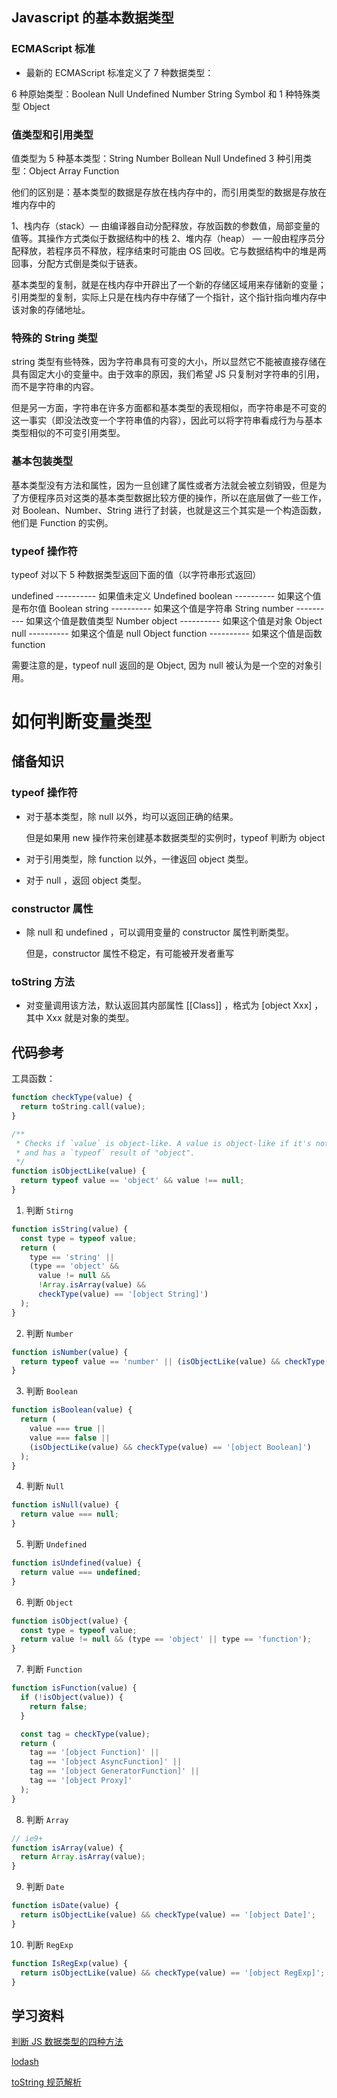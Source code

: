 ## Javascript 的基本数据类型

### ECMAScript 标准

- 最新的 ECMAScript 标准定义了 7 种数据类型：

6 种原始类型：Boolean Null Undefined Number String Symbol 和 1 种特殊类型 Object

### 值类型和引用类型

值类型为 5 种基本类型：String Number Bollean Null Undefined
3 种引用类型：Object Array Function

他们的区别是：基本类型的数据是存放在栈内存中的，而引用类型的数据是存放在堆内存中的

1、栈内存（stack）— 由编译器自动分配释放，存放函数的参数值，局部变量的值等。其操作方式类似于数据结构中的栈
2、堆内存（heap） — 一般由程序员分配释放，若程序员不释放，程序结束时可能由 OS 回收。它与数据结构中的堆是两回事，分配方式倒是类似于链表。

基本类型的复制，就是在栈内存中开辟出了一个新的存储区域用来存储新的变量；
引用类型的复制，实际上只是在栈内存中存储了一个指针，这个指针指向堆内存中该对象的存储地址。

### 特殊的 String 类型

string 类型有些特殊，因为字符串具有可变的大小，所以显然它不能被直接存储在具有固定大小的变量中。由于效率的原因，我们希望 JS 只复制对字符串的引用，而不是字符串的内容。

但是另一方面，字符串在许多方面都和基本类型的表现相似，而字符串是不可变的这一事实（即没法改变一个字符串值的内容），因此可以将字符串看成行为与基本类型相似的不可变引用类型。

### 基本包装类型

基本类型没有方法和属性，因为一旦创建了属性或者方法就会被立刻销毁，但是为了方便程序员对这类的基本类型数据比较方便的操作，所以在底层做了一些工作，对 Boolean、Number、String 进行了封装，也就是这三个其实是一个构造函数，他们是 Function 的实例。

### typeof 操作符

typeof 对以下 5 种数据类型返回下面的值（以字符串形式返回）

undefined ---------- 如果值未定义 Undefined
boolean ---------- 如果这个值是布尔值 Boolean
string ---------- 如果这个值是字符串 String
number ---------- 如果这个值是数值类型 Number
object ---------- 如果这个值是对象 Object
null ---------- 如果这个值是 null Object
function ---------- 如果这个值是函数 function

需要注意的是，typeof null 返回的是 Object, 因为 null 被认为是一个空的对象引用。

# 如何判断变量类型

## 储备知识

### typeof 操作符

- 对于基本类型，除 null 以外，均可以返回正确的结果。

  但是如果用 new 操作符来创建基本数据类型的实例时，typeof 判断为 object

- 对于引用类型，除 function 以外，一律返回 object 类型。

- 对于 null ，返回 object 类型。

### constructor 属性

- 除 null 和 undefined ，可以调用变量的 constructor 属性判断类型。

  但是，constructor 属性不稳定，有可能被开发者重写

### toString 方法

- 对变量调用该方法，默认返回其内部属性 [[Class]] ，格式为 [object Xxx] ，其中 Xxx 就是对象的类型。

## 代码参考

工具函数：

```javascript
function checkType(value) {
  return toString.call(value);
}

/**
 * Checks if `value` is object-like. A value is object-like if it's not `null`
 * and has a `typeof` result of "object".
 */
function isObjectLike(value) {
  return typeof value == 'object' && value !== null;
}
```

1. 判断 `Stirng`

```javascript
function isString(value) {
  const type = typeof value;
  return (
    type == 'string' ||
    (type == 'object' &&
      value != null &&
      !Array.isArray(value) &&
      checkType(value) == '[object String]')
  );
}
```

2. 判断 `Number`

```javascript
function isNumber(value) {
  return typeof value == 'number' || (isObjectLike(value) && checkType(value) == '[object Number]');
}
```

3. 判断 `Boolean`

```javascript
function isBoolean(value) {
  return (
    value === true ||
    value === false ||
    (isObjectLike(value) && checkType(value) == '[object Boolean]')
  );
}
```

4. 判断 `Null`

```javascript
function isNull(value) {
  return value === null;
}
```

5. 判断 `Undefined`

```javascript
function isUndefined(value) {
  return value === undefined;
}
```

6. 判断 `Object`

```javascript
function isObject(value) {
  const type = typeof value;
  return value != null && (type == 'object' || type == 'function');
}
```

7. 判断 `Function`

```javascript
function isFunction(value) {
  if (!isObject(value)) {
    return false;
  }

  const tag = checkType(value);
  return (
    tag == '[object Function]' ||
    tag == '[object AsyncFunction]' ||
    tag == '[object GeneratorFunction]' ||
    tag == '[object Proxy]'
  );
}
```

8. 判断 `Array`

```javascript
// ie9+
function isArray(value) {
  return Array.isArray(value);
}
```

9. 判断 `Date`

```javascript
function isDate(value) {
  return isObjectLike(value) && checkType(value) == '[object Date]';
}
```

10. 判断 `RegExp`

```javascript
function IsRegExp(value) {
  return isObjectLike(value) && checkType(value) == '[object RegExp]';
}
```

## 学习资料

[判断 JS 数据类型的四种方法](http://www.cnblogs.com/onepixel/p/5126046.html)

[lodash](https://github.com/lodash/lodash)

[toString 规范解析](https://segmentfault.com/a/1190000009407558)
